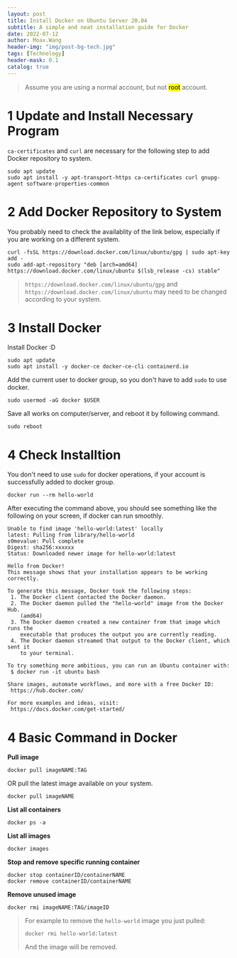 ```yaml
---
layout: post
title: Install Docker on Ubuntu Server 20.04
subtitle: A simple and neat installation guide for Docker
date: 2022-07-12
author: Moax.Wang
header-img: "img/post-bg-tech.jpg"
tags: [Technology]
header-mask: 0.1
catalog: true
---
```


>Assume you are using a normal account, but not <mark>root</mark> account.

# 1 Update and Install Necessary Program

```ca-certificates``` and ```curl``` are necessary for the following step to add Docker repository to system.

```shell
sudo apt update
sudo apt install -y apt-transport-https ca-certificates curl gnupg-agent software-properties-common
```

# 2 Add Docker Repository to System

You probably need to check the availablity of the link below, especially if you are working on a different system.

```shell
curl -fsSL https://download.docker.com/linux/ubuntu/gpg | sudo apt-key add -
sudo add-apt-repository "deb [arch=amd64] https://download.docker.com/linux/ubuntu $(lsb_release -cs) stable"
```

>```https://download.docker.com/linux/ubuntu/gpg``` and ```https://download.docker.com/linux/ubuntu``` may need to be changed according to your system.

# 3 Install Docker

Install Docker :D

```shell
sudo apt update
sudo apt install -y docker-ce docker-ce-cli containerd.io
```

Add the current user to docker group, so you don't have to add ```sudo``` to use docker.

```shell
sudo usermod -aG docker $USER
```

Save all works on computer/server, and reboot it by following command.

```shell
sudo reboot
```

# 4 Check Installtion

You don't need to use ```sudo``` for docker operations, if your account is successfully added to docker group.

```shell
docker run --rm hello-world
```

After executing the command above, you should see something like the following on your screen, if docker can run smoothly. 

```shell
Unable to find image 'hello-world:latest' locally
latest: Pulling from library/hello-world
s0mevalue: Pull complete 
Digest: sha256:xxxxxx
Status: Downloaded newer image for hello-world:latest

Hello from Docker!
This message shows that your installation appears to be working correctly.

To generate this message, Docker took the following steps:
 1. The Docker client contacted the Docker daemon.
 2. The Docker daemon pulled the "hello-world" image from the Docker Hub.
    (amd64)
 3. The Docker daemon created a new container from that image which runs the
    executable that produces the output you are currently reading.
 4. The Docker daemon streamed that output to the Docker client, which sent it
    to your terminal.

To try something more ambitious, you can run an Ubuntu container with:
 $ docker run -it ubuntu bash

Share images, automate workflows, and more with a free Docker ID:
 https://hub.docker.com/

For more examples and ideas, visit:
 https://docs.docker.com/get-started/
```

# 4 Basic Command in Docker

**Pull image**
```shell
docker pull imageNAME:TAG
```
OR pull the latest image available on your system.
```shell
docker pull imageNAME
```

**List all containers**
```shell
docker ps -a
```

**List all images**
```shell
docker images
```

**Stop and remove specific running container**
```shell
docker stop containerID/containerNAME
docker remove containerID/containerNAME
```

**Remove unused image**
```shell
docker rmi imageNAME:TAG/imageID
```
>For example to remove the ```hello-world``` image you just pulled:
>```shell
>docker rmi hello-world:latest
>```
>And the image will be removed.
